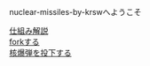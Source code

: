 nuclear-missiles-by-krswへようこそ

[仕組み解説](仕組み解説)    
[forkする](repoをforkする-&-設定をする)    
[核爆弾を投下する](核爆弾を投下する)

